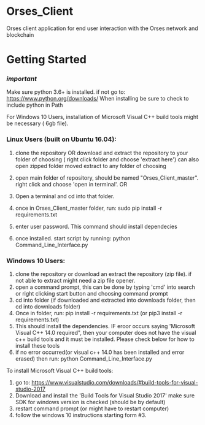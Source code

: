 # Orses_Client
Orses client application for end user interaction with the Orses network and blockchain

# Getting Started

### *important*
Make sure python 3.6+ is installed. if not go to:
https://www.python.org/downloads/ 
When installing be sure to check to include python in Path

For Windows 10 Users, installation of Microsoft Visual C++ build tools might be necessary ( 6gb file).


### Linux Users (built on Ubuntu 16.04):
1. clone the repository OR download and extract the repository to your folder of choosing ( right click folder and 
   choose 'extract here') can also open zipped folder moved extract to any folder of choosing 
2. open main folder of repository, should be named "Orses_Client_master". right click and choose 'open in terminal'. OR
3. Open a terminal and cd into that folder.

4. once in Orses_Client_master folder, run: sudo pip install -r requirements.txt
5. enter user password. This command should install dependecies
6. once installed. start script by running: python Command_Line_Interface.py


### Windows 10 Users:
1. clone the repository or download an extract the repository (zip file). if not able to extract might need a zip file opener.
2. open a command prompt, this can be done by typing 'cmd' into search or right clicking start button and choosing command prompt
3. cd into folder (if downloaded and extracted into downloads folder, then cd into downloads folder)
4. Once in folder, run: pip install -r requirements.txt (or pip3 install -r requirements.txt)
5. This should install the dependencies. IF eroor occurs saying 'Microsoft Visual C++ 14.0 required", then your computer does 
   not have the visual c++ build tools and it must be installed. Please check below for how to install these tools
6. if no error occurred(or visual c++ 14.0 has been installed and error erased) then run: python Command_Line_Interface.py




To install Microsoft Visual C++ build tools:
1. go to: https://www.visualstudio.com/downloads/#build-tools-for-visual-studio-2017
2. Download and install the 'Build Tools for Visual Studio 2017' make sure SDK for windows version is checked (should be by default)
3. restart command prompt (or might have to restart computer)
4. follow the windows 10 instructions starting form #3. 




   
 

